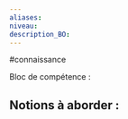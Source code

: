 ```yaml
---
aliases: 
niveau: 
description_BO:
---
```

#connaissance

Bloc de compétence : 

Notions à aborder : 
- 
